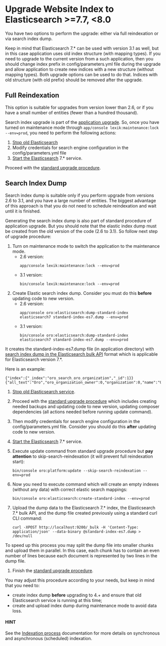 # Upgrade Website Index to Elasticsearch >=7.7, <8.0

You have two options to perform the upgrade: either via full reindexation or via search index dump.

Keep in mind that Elasticsearch 7.\* can be used with version 3.1 as well, but in this case application uses old index
structure (with mapping types). If you need to upgrade to the current version from a such application, then
you should change index prefix in config/parameters.yml file during the upgrade and allow application to create
new indices with a new structure (without mapping types). Both upgrade options can be used to do that.
Indices with old structure (with old prefix) should be removed after the upgrade.

## Full Reindexation

This option is suitable for upgrades from version lower than 2.6, or if you have a small number of entities (fewer than a hundred thousand).

Search index upgrade is part of the [application upgrade](../../../backend/setup/upgrade-to-new-version.md#upgrade-application).
So, once you have turned on maintenance mode through `app/console lexik:maintenance:lock --env=prod`, you need to perform the following actions:

1. <a href="https://www.elastic.co/guide/en/elasticsearch/reference/master/stopping-elasticsearch.html" target="_blank">Stop old Elasticsearch</a>
2. Modify credentials  for search engine configuration in the config/parameters.yml file
3. <a href="https://www.elastic.co/guide/en/elasticsearch/reference/master/starting-elasticsearch.html" target="_blank">Start the Elasticsearch</a> 7.\* service.

Proceed with the [standard upgrade procedure](../../../backend/setup/upgrade-to-new-version.md#upgrade-application).

<a id="standard-elasticsearch-dump"></a>

## Search Index Dump

Search index dump is suitable only if you perform upgrade from versions 2.6 to 3.1, and you have a large number of entities.
The biggest advantage of this approach is that you do not need to schedule reindexation and wait until it is finished.

Generating the search index dump is also part of standard procedure of application upgrade.
But you should note that the elastic index dump must be created from the old version of the code (2.6 to 3.1). So follow next step of upgrade procedure:

1. Turn on maintenance mode to switch the application to the maintenance mode.
   * 2.6 version:
     ```none
     app/console lexik:maintenance:lock --env=prod
     ```
   * 3.1 version:
     ```none
     bin/console lexik:maintenance:lock --env=prod
     ```
2. Create Elastic search index dump. Consider you must do this **before** updating code to new version.
   * 2.6 version:
     ```none
     app/console oro:elasticsearch:dump-standard-index elasticsearch7 standard-index-es7.dump --env=prod
     ```
   * 3.1 version:
     ```none
     bin/console oro:elasticsearch:dump-standard-index elasticsearch7 standard-index-es7.dump --env=prod
     ```

It creates the standard-index-es7.dump file (in application directory) with <a href="https://www.elastic.co/guide/en/elasticsearch/reference/7.x/docs-bulk.html" target="_blank">search index dump in the Elasticsearch bulk API</a> format which is applicable for Elasticsearch version 7.\*.

Here is an example:

```none
{"index":{"_index":"oro_search_oro_organization","_id":1}}
{"all_text":"Oro","oro_organization_owner":0,"organization":0,"name":"Oro"}
```

1. <a href="https://www.elastic.co/guide/en/elasticsearch/reference/master/stopping-elasticsearch.html" target="_blank">Stop old Elasticsearch service</a>.
2. Proceed with the [standard upgrade procedure](../../../backend/setup/upgrade-to-new-version.md#upgrade-application) which includes creating needed backups and updating code to new version, updating composer dependencies (all actions needed before running update command).

5. Then modify credentials for search engine configuration in the config/parameters.yml file.
Consider you should do this **after** updating code to new version.

1. <a href="https://www.elastic.co/guide/en/elasticsearch/reference/master/starting-elasticsearch.html" target="_blank">Start the Elasticsearch</a> 7.\* service.
2. Execute update command from standard upgrade procedure but **pay attention** to skip-search-reindexation (it will prevent full reindexation start):
   ```none
   bin/console oro:platform:update --skip-search-reindexation --env=prod
   ```
3. Now you need to execute command which will create an empty indexes (without any data) with correct elastic search mappings:
   ```none
   bin/console oro:elasticsearch:create-standard-index --env=prod
   ```
4. Upload the dump data to the Elasticsearch 7.\* index, the Elasticsearch 7.\* bulk API, and the dump file created previously using a standard curl CLI command:
   ```none
   curl -XPOST http://localhost:9200/_bulk -H 'Content-Type: application/json' --data-binary @standard-index-es7.dump > /dev/null
   ```

To speed up this process you may split the dump file into smaller chunks and upload them in parallel. In this case, each chunk has to contain an even number of lines because each document is represented by two lines in the dump file.

1. Finish the [standard upgrade procedure](../../../backend/setup/upgrade-to-new-version.md#upgrade-application).

You may adjust this procedure according to your needs, but keep in mind that you need to:

* create index dump **before** upgrading to 4.+ and ensure that old Elasticsearch service is running at this time;
* create and upload index dump during maintenance mode to avoid data loss.

#### HINT
See the [Indexation process](../../../backend/architecture/tech-stack/search/index.md#search-index-overview-indexation-process) documentation for more details on synchronous and asynchronous (scheduled) indexation.

<!-- Frontend -->
